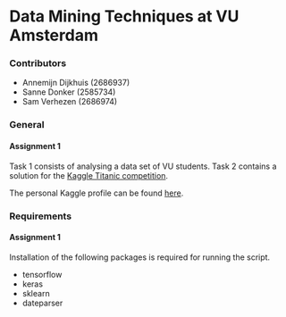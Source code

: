 # Data Mining Techniques at VU Amsterdam
### Contributors
* Annemijn Dijkhuis (2686937)
* Sanne Donker (2585734)
* Sam Verhezen (2686974)

### General
#### Assignment 1
Task 1 consists of analysing a data set of VU students. Task 2 contains a solution for the [Kaggle Titanic competition](https://www.kaggle.com/c/titanic).

The personal Kaggle profile can be found [here](https://www.kaggle.com/vudm2020104).

### Requirements
#### Assignment 1
Installation of the following packages is required for running the script.

* tensorflow
* keras
* sklearn
* dateparser
